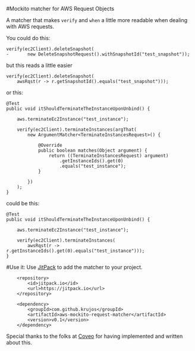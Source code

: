 #Mockito matcher for AWS Request Objects

A matcher that makes ```verify``` and ```when``` a little more readable when dealing with AWS requests. 

You could do this: 

```
verify(ec2Client).deleteSnapshot(
-		new DeleteSnapshotRequest().withSnapshotId("test_snapshot"));
```

but this reads a little easier

```
verify(ec2Client).deleteSnapshot(
	awsRqst(r -> r.getSnapshotId().equals("test_snapshot")));
```

or this:


```
@Test
public void itShouldTerminateTheInstanceUponUnbind() {

	aws.terminateEc2Instance("test_instance");
	
	verify(ec2Client).terminateInstances(argThat(
		new ArgumentMatcher<TerminateInstancesRequest>() {

			@Override
			public boolean matches(Object argument) {
				return ((TerminateInstancesRequest) argument)
					.getInstanceIds().get(0)
					.equals("test_instance");
			}

		})
	);
}
```

could be this:  

```
@Test
public void itShouldTerminateTheInstanceUponUnbind() {

	aws.terminateEc2Instance("test_instance");

	verify(ec2Client).terminateInstances(
		awsRqst(r -> r.getInstanceIds().get(0).equals("test_instance")));
}
```

#Use it: 
Use [JitPack](https://www.jitpack.io/#krujos/aws-mockito-request-matcher/) to add the matcher to your project. 

````
	<repository>
	    <id>jitpack.io</id>
	    <url>https://jitpack.io</url>
	</repository>
````

```
	<dependency>
	    <groupId>com.github.krujos</groupId>
	    <artifactId>aws-mockito-request-matcher</artifactId>
	    <version>v0.1</version>
	</dependency>
```

Special thanks to the folks at [Coveo](http://source.coveo.com/2014/10/01/java8-mockito/) for having implemented and written about this. 
